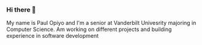 ### Hi there 👋

My name is Paul Opiyo and I'm a senior at Vanderbilt Univesrity majoring in Computer Science. Am working on different projects and building experience in software development
